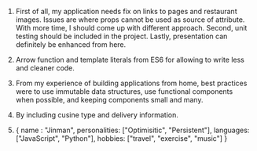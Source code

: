 1. First of all, my application needs fix on links to pages and restaurant images. Issues are where props cannot be used as source of attribute. With more time, I should come up with different approach. Second, unit testing should be included in the project. Lastly, presentation can definitely be enhanced from here. 

2. Arrow function and template literals from ES6 for allowing to write less and cleaner code.

3. From my experience of building applications from home, best practices were to use immutable data structures, use functional components when possible, and keeping components small and many. 

4. By including cusine type and delivery information.

5. {
  name : "Jinman",
  personalities: ["Optimisitic", "Persistent"],
  languages: ["JavaScript", "Python"],
  hobbies: ["travel", "exercise", "music"]
}